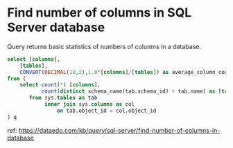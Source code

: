 # Find number of columns in SQL Server database

Query returns basic statistics of numbers of columns in a database.

``` sql
select [columns], 
    [tables], 
    CONVERT(DECIMAL(10,2),1.0*[columns]/[tables]) as average_column_count
from (
    select count(*) [columns],
           count(distinct schema_name(tab.schema_id) + tab.name) as [tables]
       from sys.tables as tab
            inner join sys.columns as col
                on tab.object_id = col.object_id
) q
```

ref: https://dataedo.com/kb/query/sql-server/find-number-of-columns-in-database